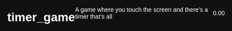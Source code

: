 # timer_game
A game where you touch the screen and there’s a timer that’s all








<!DOCTYPE html>
<html lang="en">
<head>
  <meta charset="UTF-8">
  <title>Touch Timer Game</title>
  <meta name="viewport" content="width=device-width, initial-scale=1.0">
  <style>
    html, body {
      margin: 0;
      height: 100%;
      width: 100%;
      display: flex;
      justify-content: center;
      align-items: center;
      background: #111;
      color: white;
      font-family: Arial, sans-serif;
      user-select: none;
      -webkit-user-select: none;
      -ms-user-select: none;
      -moz-user-select: none;
      overflow: hidden;
    }

    #timer {
      font-size: 6em;
      font-weight: bold;
      text-align: center;
      position: absolute;
      top: 50%;
      left: 50%;
      transform: translate(-50%, -50%);
      transition: transform 0.5s ease;
      user-select: none;
      -webkit-user-select: none;
      -ms-user-select: none;
      -moz-user-select: none;
      pointer-events: none;
    }

    .zoom {
      transform: translate(-50%, -50%) scale(1.5);
    }
  </style>
</head>
<body>
  <div id="timer">0.00</div>

  <script>
    const timerDisplay = document.getElementById("timer");
    let startTime = 0;
    let elapsed = 0;
    let running = false;
    let interval;
    let resetTimeout;
    let finished = false;

    function startTimer() {
      if (!running && !finished) {
        clearTimeout(resetTimeout);
        running = true;
        timerDisplay.classList.remove("zoom");
        startTime = Date.now() - elapsed;
        interval = setInterval(() => {
          elapsed = Date.now() - startTime;
          timerDisplay.textContent = (elapsed / 1000).toFixed(2);
        }, 10);
      }
    }

    function stopTimer() {
      if (running) {
        running = false;
        finished = true;
        clearInterval(interval);
        timerDisplay.classList.add("zoom");

        resetTimeout = setTimeout(() => {
          elapsed = 0;
          timerDisplay.textContent = "0.00";
          timerDisplay.classList.remove("zoom");
          finished = false;
        }, 5000);
      }
    }

    // Mouse and touch support
    document.body.addEventListener("mousedown", startTimer);
    document.body.addEventListener("mouseup", stopTimer);
    document.body.addEventListener("touchstart", startTimer);
    document.body.addEventListener("touchend", stopTimer);

    // Disable right-click menu and selection
    document.body.addEventListener("contextmenu", e => e.preventDefault());
    document.body.addEventListener("selectstart", e => e.preventDefault());
    document.body.addEventListener("dragstart", e => e.preventDefault());
  </script>
</body>
</html>

